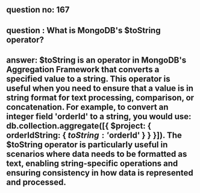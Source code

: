 
      
## question no: 167

## question : What is MongoDB's $toString operator?

## answer: $toString is an operator in MongoDB's Aggregation Framework that converts a specified value to a string. This operator is useful when you need to ensure that a value is in string format for text processing, comparison, or concatenation. For example, to convert an integer field 'orderId' to a string, you would use: db.collection.aggregate([{ $project: { orderIdString: { $toString: '$orderId' } } }]). The $toString operator is particularly useful in scenarios where data needs to be formatted as text, enabling string-specific operations and ensuring consistency in how data is represented and processed.
      